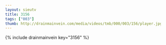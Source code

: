 ```yaml
--- 
layout: sieutv
title: 3156
tags: ["003"]
thumb: http://drainmainvein.com/media/videos/tmb/000/003/156/player.jpg
---
```

{% include drainmainvein key="3156" %} 
